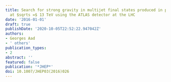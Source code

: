 ```yaml
---
title: Search for strong gravity in multijet final states produced in pp collisions
  at $sqrts =$ 13 TeV using the ATLAS detector at the LHC
date: '2016-01-01'
draft: true
publishDate: '2020-10-05T22:52:22.947042Z'
authors:
- Georges Aad
- ' others'
publication_types:
- 2
abstract: ''
featured: false
publication: '*JHEP*'
doi: 10.1007/JHEP03(2016)026
---
```


